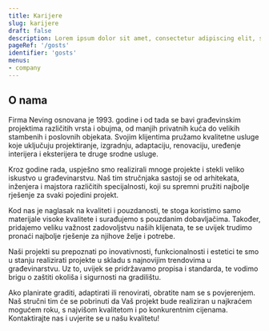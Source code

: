 ```yaml
---
title: Karijere
slug: karijere
draft: false
description: Lorem ipsum dolor sit amet, consectetur adipiscing elit, sed do eiusmod tempor incididunt ut labore et dolore magna aliqua. Ut enim ad minim veniam, quis nostrud exercitation ullamco laboris nisi ut aliquip ex ea commodo consequat.
pageRef: '/gosts'
identifier: 'gosts'
menus:
- company
---
```


## O nama

Firma Neving osnovana je 1993. godine i od tada se bavi građevinskim projektima različitih vrsta i obujma, od manjih privatnih kuća do velikih stambenih i poslovnih objekata. Svojim klijentima pružamo kvalitetne usluge koje uključuju projektiranje, izgradnju, adaptaciju, renovaciju, uređenje interijera i eksterijera te druge srodne usluge.

Kroz godine rada, uspješno smo realizirali mnoge projekte i stekli veliko iskustvo u građevinarstvu. Naš tim stručnjaka sastoji se od arhitekata, inženjera i majstora različitih specijalnosti, koji su spremni pružiti najbolje rješenje za svaki pojedini projekt.

Kod nas je naglasak na kvaliteti i pouzdanosti, te stoga koristimo samo materijale visoke kvalitete i surađujemo s pouzdanim dobavljačima. Također, pridajemo veliku važnost zadovoljstvu naših klijenata, te se uvijek trudimo pronaći najbolje rješenje za njihove želje i potrebe.

Naši projekti su prepoznati po inovativnosti, funkcionalnosti i estetici te smo u stanju realizirati projekte u skladu s najnovijim trendovima u građevinarstvu. Uz to, uvijek se pridržavamo propisa i standarda, te vodimo brigu o zaštiti okoliša i sigurnosti na gradilištu.

Ako planirate graditi, adaptirati ili renovirati, obratite nam se s povjerenjem. Naš stručni tim će se pobrinuti da Vaš projekt bude realiziran u najkraćem mogućem roku, s najvišom kvalitetom i po konkurentnim cijenama. Kontaktirajte nas i uvjerite se u našu kvalitetu!